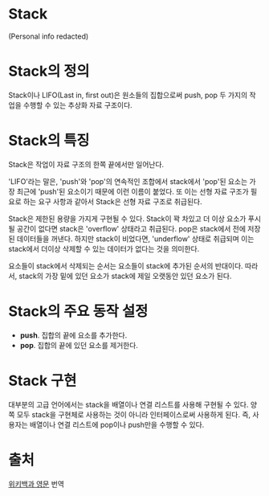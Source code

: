 Stack
=====

(Personal info redacted)

Stack의 정의
============

Stack이나 LIFO(Last in, first out)은 원소들의 집합으로써 push, pop 두 가지의 
작업을 수행할 수 있는 추상화 자료 구조이다.

Stack의 특징
============

Stack은 작업이 자료 구조의 한쪽 끝에서만 일어난다.

'LIFO'라는 말은, 'push'와 'pop'의 연속적인 조합에서 stack에서 'pop'된 요소는 가장 
최근에 'push'된 요소이기 때문에 이런 이름이 붙었다. 또 이는 선형 자료 구조가 필요로
하는 요구 사항과 같아서 Stack은 선형 자료 구조로 취급된다.

Stack은 제한된 용량을 가지게 구현될 수 있다. Stack이 꽉 차있고 더 이상 요소가 푸시 
될 공간이 없다면 stack은 'overflow' 상태라고 취급된다. pop은 stack에서 전에 저장된
데이터들을 꺼낸다. 하지만 stack이 비었다면, 'underflow' 상태로 취급되며 이는
stack에서 더이상 삭제할 수 있는 데이터가 없다는 것을 의미한다.

요소들이 stack에서 삭제되는 순서는 요소들이 stack에 추가된 순서의 반대이다.
따라서, stack의 가장 밑에 있던 요소가 stack에 제일 오랫동안 있던 요소가 된다.

Stack의 주요 동작 설정
=====================

- **push**. 집합의 끝에 요소를 추가한다.
- **pop**. 집합의 끝에 있던 요소를 제거한다.

Stack 구현
==========

대부분의 고급 언어에서는 stack을 배열이나 연결 리스트를 사용해 구현될 수 있다.
양쪽 모두 stack을 구현체로 사용하는 것이 아니라 인터페이스로써 사용하게 된다.
즉, 사용자는 배열이나 연결 리스트에 pop이나 push만을 수행할 수 있다.

출처
====
[위키백과 영문](http://en.wikipedia.org/wiki/Stack_(abstract_data_type)) 번역

